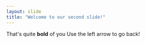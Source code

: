 ```yaml
---
layout: slide
title: "Welcome to our second slide!"
---
```

That's quite **bold** of you
Use the left arrow to go back!
